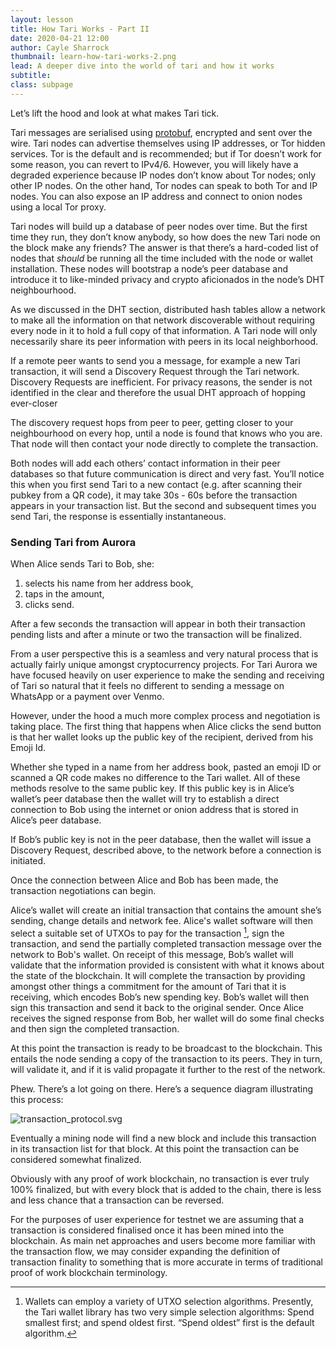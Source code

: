 ```yaml
---
layout: lesson
title: How Tari Works - Part II
date: 2020-04-21 12:00
author: Cayle Sharrock
thumbnail: learn-how-tari-works-2.png
lead: A deeper dive into the world of tari and how it works
subtitle: 
class: subpage
---
```


Let’s lift the hood and look at what makes Tari tick.

Tari messages are serialised using
[protobuf](https://developers.google.com/protocol-buffers), encrypted and sent over the wire. Tari nodes can advertise
themselves using IP addresses, or Tor hidden services. Tor is the default and is recommended; but if Tor doesn’t work
for some reason, you can revert to IPv4/6. However, you will likely have a degraded experience because IP nodes don’t
know about Tor nodes; only other IP nodes. On the other hand, Tor nodes can speak to both Tor and IP nodes. You can also
expose an IP address and connect to onion nodes using a local Tor proxy.

Tari nodes will build up a database of peer nodes over time. But the first time they run, they don’t know anybody, so
how does the new Tari node on the block make any friends? The answer is that there’s a hard-coded list of nodes that
_should_ be running all the time included with the node or wallet installation. These nodes will bootstrap a node’s peer
database and introduce it to like-minded privacy and crypto aficionados in the node’s DHT neighbourhood.

As we discussed in the DHT section, distributed hash tables allow a network to make all the information on that network
discoverable without requiring every node in it to hold a full copy of that information. A Tari node will only
necessarily share its peer information with peers in its local neighborhood.

If a remote peer wants to send you a message, for example a new Tari transaction, it will send a Discovery Request
through the Tari network. Discovery Requests are inefficient. For privacy reasons, the sender is not identified in the
clear and therefore the usual DHT approach of hopping ever-closer

The discovery request hops from peer to peer, getting closer to your neighbourhood on every hop, until a node is found
that knows who you are. That node will then contact your node directly to complete the transaction.

Both nodes will add each others’ contact information in their peer databases so that future communication is direct and
very fast. You’ll notice this when you first send Tari to a new contact (e.g. after scanning their pubkey from a QR
code), it may take 30s - 60s before the transaction appears in your transaction list. But the second and subsequent
times you send Tari, the response is essentially instantaneous.


### Sending Tari from Aurora

When Alice sends Tari to Bob, she:

1. selects his name from her address book,
2. taps in the amount,
3. clicks send.

 After a few seconds the transaction will appear in both their transaction pending lists and after a minute or two the
 transaction will be finalized.

From a user perspective this is a seamless and very natural process that is actually fairly unique amongst
cryptocurrency projects. For Tari Aurora we have focused heavily on user experience to make the sending and receiving of
Tari so natural that it feels no different to sending a message on WhatsApp or a payment over Venmo.

However, under the hood a much more complex process and negotiation is taking place. The first thing that happens when
Alice clicks the send button is that her wallet looks up the public key of the recipient, derived from his Emoji Id.

Whether she typed in a name from her address book, pasted an emoji ID or scanned a QR code makes no difference to the
Tari wallet. All of these methods resolve to the same public key. If this public key is in Alice’s wallet’s peer
database then the wallet will try to establish a direct connection to Bob using the internet or onion address that is
stored in Alice’s peer database.

If Bob’s public key is not in the peer database, then the wallet will issue a Discovery Request, described above, to the
network before a connection is initiated.

Once the connection between Alice and Bob has been made, the transaction negotiations can begin.

Alice’s wallet will create an initial transaction that contains the amount she’s sending, change details and network
fee. Alice's wallet software will then select a suitable set of UTXOs to pay for the transaction [^6], sign the
transaction, and send the partially completed transaction message over the network to Bob's wallet. On receipt of this
message, Bob’s wallet will validate that the information provided is consistent with what it knows about the state of
the blockchain. It will complete the transaction by providing amongst other things a commitment for the amount of Tari
that it is receiving, which encodes Bob’s new spending key. Bob’s wallet will then sign this transaction and send it
back to the original sender. Once Alice receives the signed response from Bob, her wallet will do some final checks and
then sign the completed transaction.

At this point the transaction is ready to be broadcast to the blockchain. This entails the node sending a copy of the
transaction to its peers. They in turn, will validate it, and if it is valid propagate it further to the rest of the
network.

Phew. There’s a lot going on there. Here’s a sequence diagram illustrating this process:

![transaction_protocol.svg](../assets/lessons/img/transaction_protocol.svg)

Eventually a mining node will find a new block and include this transaction in its transaction list for that block. At
this point the transaction can be considered somewhat finalized.

Obviously with any proof of work blockchain, no transaction is ever truly 100% finalized, but with every block that is
added to the chain, there is less and less chance that a transaction can be reversed.

For the purposes of user experience for testnet we are assuming that a transaction is considered finalised once it has
been mined into the blockchain. As main net approaches and users become more familiar with the transaction flow, we may
consider expanding the definition of transaction finality to something that is more accurate in terms of traditional
proof of work blockchain terminology.

[^6]: Wallets can employ a variety of UTXO selection algorithms. Presently, the Tari wallet library has two very simple
selection algorithms: Spend smallest first; and spend oldest first. “Spend oldest” first is the default algorithm.
